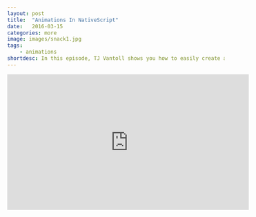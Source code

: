 ```yaml
---
layout: post
title:  "Animations In NativeScript"
date:   2016-03-15
categories: more
image: images/snack1.jpg
tags: 
    - animations
shortdesc: In this episode, TJ Vantoll shows you how to easily create and control animations and animation timings via the NativeScript animate API.
---
```

<iframe width="560" height="315" src="https://www.youtube.com/embed/YzaTuxpk5Cc" frameborder="0" allowfullscreen></iframe>